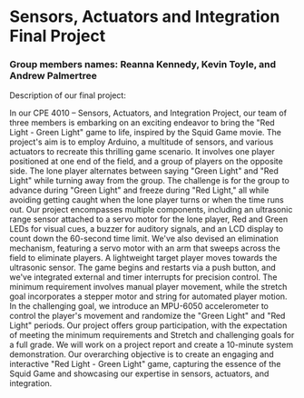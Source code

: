 # Sensors, Actuators and Integration Final Project
### Group members names: Reanna Kennedy, Kevin Toyle, and Andrew Palmertree 

Description of our final project:

In our CPE 4010 – Sensors, Actuators, and Integration Project, our team of three members is embarking on an exciting endeavor to bring the "Red Light - Green Light" game to life, inspired by the Squid Game movie. The project's aim is to employ Arduino, a multitude of sensors, and various actuators to recreate this thrilling game scenario. It involves one player positioned at one end of the field, and a group of players on the opposite side. The lone player alternates between saying "Green Light" and "Red Light" while turning away from the group. The challenge is for the group to advance during "Green Light" and freeze during "Red Light," all while avoiding getting caught when the lone player turns or when the time runs out. Our project encompasses multiple components, including an ultrasonic range sensor attached to a servo motor for the lone player, Red and Green LEDs for visual cues, a buzzer for auditory signals, and an LCD display to count down the 60-second time limit. We've also devised an elimination mechanism, featuring a servo motor with an arm that sweeps across the field to eliminate players. A lightweight target player moves towards the ultrasonic sensor. The game begins and restarts via a push button, and we've integrated external and timer interrupts for precision control. The minimum requirement involves manual player movement, while the stretch goal incorporates a stepper motor and string for automated player motion. In the challenging goal, we introduce an MPU-6050 accelerometer to control the player's movement and randomize the "Green Light" and "Red Light" periods. Our project offers group participation, with the expectation of meeting the minimum requirements and  Stretch and challenging goals for a full grade. We will work on a project report and create a 10-minute system demonstration. Our overarching objective is to create an engaging and interactive "Red Light - Green Light" game, capturing the essence of the Squid Game and showcasing our expertise in sensors, actuators, and integration.
